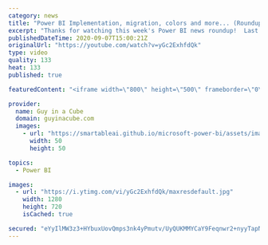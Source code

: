 ```yaml
---
category: news
title: "Power BI Implementation, migration, colors and more... (Roundup | Sept 7, 2020)"
excerpt: "Thanks for watching this week's Power BI news roundup!  Last weeks roundup: https://guyinacu.be/roundup192 Patrick's tech video: https://guyinacu.be/personalview  GIAC Clips Channel: https://guyincu.be/clips  🔴 Live Replay: https://guyinacu.be/live024  📢 Become a member: https://guyinacu.be/membership"
publishedDateTime: 2020-09-07T15:00:21Z
originalUrl: "https://youtube.com/watch?v=yGc2ExhfdQk"
type: video
quality: 133
heat: 133
published: true

featuredContent: "<iframe width=\"800\" height=\"500\" frameborder=\"0\" src=\"https://www.youtube.com/embed/yGc2ExhfdQk\" allow=\"accelerometer; autoplay; encrypted-media; gyroscope; picture-in-picture\" allowfullscreen></iframe>"

provider:
  name: Guy in a Cube
  domain: guyinacube.com
  images:
    - url: "https://smartableai.github.io/microsoft-power-bi/assets/images/organizations/guyinacube.com-50x50.jpg"
      width: 50
      height: 50

topics:
  - Power BI

images:
  - url: "https://i.ytimg.com/vi/yGc2ExhfdQk/maxresdefault.jpg"
    width: 1280
    height: 720
    isCached: true

secured: "eYyIlMW3z3+HYbuxUovQmps3nk4yPmutv/UyQUKMMYCaY9Feqnwr2+nyyTapNQWJQ5aB0Qf3yTqp62U4D2832lirZeDwTTnYHEQyc0kHo7ht3HqJ6b2cO2P0meEmbDC5S/v1X8dOXU7hU3L/d+EL8igLBsdKmO/ZUce0EZbGMT+xgOFsDNnpeRiJ1IGxpgxKfPRwe0+V96JpEUzZQkhrL9zQXPo5DzlP1ito8gR08Dr+m3sqSdXEHLVPVBL9VslIbrY1G7/yEuVJ4KhqWKYPzcbNLxvK8ahp0RJ61ywCusqmTaX4UM9hIfcSESG7OIMGeV6IofUgEfAo/2OCaduM3QZD/lF0yVbxKbXIkeVRxIzXbCbM/HS3ovAtWNpnHVlwJj8irCS69y5S6feGtXjsRMEv05kJRBpyuBhfrjOxK9E=;DSVvOOZgz2lIHBJCJqvetA=="
---
```


